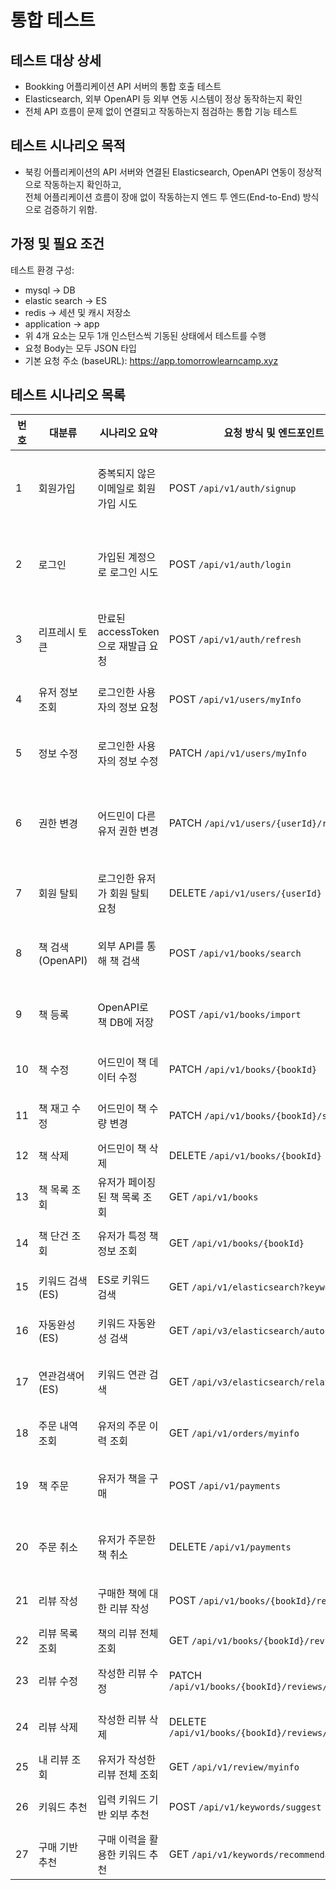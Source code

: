 # 통합 테스트
## 테스트 대상 상세
- Bookking 어플리케이션 API 서버의 통합 호출 테스트
- Elasticsearch, 외부 OpenAPI 등 외부 연동 시스템이 정상 동작하는지 확인
- 전체 API 흐름이 문제 없이 연결되고 작동하는지 점검하는 통합 기능 테스트

## 테스트 시나리오 목적
- 북킹 어플리케이션의 API 서버와 연결된 Elasticsearch, OpenAPI 연동이 정상적으로 작동하는지 확인하고,<br>
전체 어플리케이션 흐름이 장애 없이 작동하는지 엔드 투 엔드(End-to-End) 방식으로 검증하기 위함.

## 가정 및 필요 조건
테스트 환경 구성:
- mysql → DB
- elastic search → ES
- redis → 세션 및 캐시 저장소
- application → app
- 위 4개 요소는 모두 1개 인스턴스씩 기동된 상태에서 테스트를 수행
- 요청 Body는 모두 JSON 타입
- 기본 요청 주소 (baseURL): https://app.tomorrowlearncamp.xyz

## 테스트 시나리오 목록
| 번호 | 대분류           | 시나리오 요약                  | 요청 방식 및 엔드포인트                                      | 테스트 단계 요약                       | 기댓값 또는 응답 예시                                    |
| -- | ------------- | ------------------------ | -------------------------------------------------- | ------------------------------- | ----------------------------------------------- |
| 1  | 회원가입          | 중복되지 않은 이메일로 회원가입 시도     | POST `/api/v1/auth/signup`                         | POST → 중복검증 → DB저장 → 201 응답     | `{ "userId": 1, "email": "test12@google.com" }` |
| 2  | 로그인           | 가입된 계정으로 로그인 시도          | POST `/api/v1/auth/login`                          | POST → 유저/비밀번호 검증 → JWT 발급      | accessToken, refreshToken 반환                    |
| 3  | 리프레시 토큰       | 만료된 accessToken으로 재발급 요청 | POST `/api/v1/auth/refresh`                        | POST → 만료 확인 → refresh 검증 → 재발급 | HTTP 200 OK + 토큰                                |
| 4  | 유저 정보 조회      | 로그인한 사용자의 정보 요청          | POST `/api/v1/users/myInfo`                        | POST → 인증 → DB 조회               | HTTP 200 OK + JSON                              |
| 5  | 정보 수정         | 로그인한 사용자의 정보 수정          | PATCH `/api/v1/users/myInfo`                       | PATCH → 인증 → 수정 및 DB 반영         | HTTP 200 OK                                     |
| 6  | 권한 변경         | 어드민이 다른 유저 권한 변경         | PATCH `/api/v1/users/{userId}/role`                | 권한 검증 → 유저 검증 → 권한 수정 → DB 저장   | HTTP 200 OK                                     |
| 7  | 회원 탈퇴         | 로그인한 유저가 회원 탈퇴 요청        | DELETE `/api/v1/users/{userId}`                    | DELETE → 비밀번호 검증 → 탈퇴 처리        | HTTP 200 OK                                     |
| 8  | 책 검색(OpenAPI) | 외부 API를 통해 책 검색          | POST `/api/v1/books/search`                        | POST → WebClient → 외부 API 요청    | HTTP 200 OK + JSON                              |
| 9  | 책 등록          | OpenAPI로 책 DB에 저장        | POST `/api/v1/books/import`                        | param 포함 POST → 순차 저장           | HTTP 200 OK                                     |
| 10 | 책 수정          | 어드민이 책 데이터 수정            | PATCH `/api/v1/books/{bookId}`                     | PATCH → 수정 → DB 반영              | HTTP 200 OK                                     |
| 11 | 책 재고 수정       | 어드민이 책 수량 변경             | PATCH `/api/v1/books/{bookId}/stock`               | PATCH → 재고 수정 → DB 반영           | HTTP 200 OK                                     |
| 12 | 책 삭제          | 어드민이 책 삭제                | DELETE `/api/v1/books/{bookId}`                    | DELETE → DB 삭제                  | HTTP 200 OK                                     |
| 13 | 책 목록 조회       | 유저가 페이징된 책 목록 조회         | GET `/api/v1/books`                                | GET + param → DB 조회             | HTTP 200 OK + JSON                              |
| 14 | 책 단건 조회       | 유저가 특정 책 정보 조회           | GET `/api/v1/books/{bookId}`                       | GET + path → DB 조회              | HTTP 200 OK + JSON                              |
| 15 | 키워드 검색(ES)    | ES로 키워드 검색               | GET `/api/v1/elasticsearch?keyword=`               | GET + keyword → ES 검색           | HTTP 200 OK + JSON                              |
| 16 | 자동완성(ES)      | 키워드 자동완성 검색              | GET `/api/v3/elasticsearch/autocomplete`           | GET + param → ES 검색             | HTTP 200 OK + JSON                              |
| 17 | 연관검색어(ES)     | 키워드 연관 검색                | GET `/api/v3/elasticsearch/relate`                 | GET + param → 연관어 반환            | HTTP 200 OK + JSON                              |
| 18 | 주문 내역 조회      | 유저의 주문 이력 조회             | GET `/api/v1/orders/myinfo`                        | GET + param → DB 조회             | HTTP 200 OK + JSON                              |
| 19 | 책 주문          | 유저가 책을 구매                | POST `/api/v1/payments`                            | POST → 락 획득 → 검증 → 결제 처리        | HTTP 200 OK + JSON                              |
| 20 | 주문 취소         | 유저가 주문한 책 취소             | DELETE `/api/v1/payments`                          | DELETE → 락 획득 → 환불 처리           | HTTP 200 OK + JSON                              |
| 21 | 리뷰 작성         | 구매한 책에 대한 리뷰 작성          | POST `/api/v1/books/{bookId}/reviews`              | POST → 검증 → 리뷰 저장               | HTTP 200 OK + JSON                              |
| 22 | 리뷰 목록 조회      | 책의 리뷰 전체 조회              | GET `/api/v1/books/{bookId}/reviews`               | GET → DB 조회                     | HTTP 200 OK + JSON                              |
| 23 | 리뷰 수정         | 작성한 리뷰 수정                | PATCH `/api/v1/books/{bookId}/reviews/{reviewId}`  | PATCH → 검증 → 수정                 | HTTP 200 OK                                     |
| 24 | 리뷰 삭제         | 작성한 리뷰 삭제                | DELETE `/api/v1/books/{bookId}/reviews/{reviewId}` | DELETE → 검증 → 삭제                | HTTP 200 OK                                     |
| 25 | 내 리뷰 조회       | 유저가 작성한 리뷰 전체 조회         | GET `/api/v1/review/myinfo`                        | GET → DB 조회                     | HTTP 200 OK + JSON                              |
| 26 | 키워드 추천        | 입력 키워드 기반 외부 추천          | POST `/api/v1/keywords/suggest`                    | POST → 외부 API 요청                | HTTP 200 OK + JSON                              |
| 27 | 구매 기반 추천      | 구매 이력을 활용한 키워드 추천        | GET `/api/v1/keywords/recommendations`             | GET → DB + 외부 API 조회            | HTTP 200 OK + JSON                              |
